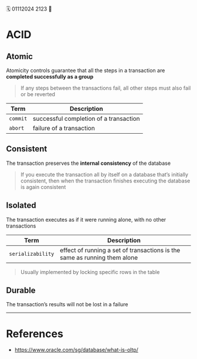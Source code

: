 🗓️ 01112024 2123
📎

# ACID
## Atomic
 Atomicity controls guarantee that all the steps in a transaction are **completed successfully as a group**

> If any steps between the transactions fail, all other steps must also fail or be reverted 

| Term     | Description                            |
| -------- | -------------------------------------- |
| `commit` | successful completion of a transaction |
| `abort`  | failure of a transaction               |
## Consistent
The transaction preserves the **internal consistency** of the database

> If you execute the transaction all by itself on a database that’s initially consistent, then when the transaction finishes executing the database is again consistent


## Isolated
The transaction executes as if it were running alone, with no other transactions


| Term              | Description                                                               |
| ----------------- | ------------------------------------------------------------------------- |
| `serializability` | effect of running a set of transactions is the same as running them alone |
> Usually implemented by locking specific rows in the table

## Durable
The transaction’s results will not be lost in a failure

---

# References
- https://www.oracle.com/sg/database/what-is-oltp/
